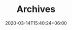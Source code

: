 ---
title : "Archives"
page_header_bg : "images/background/homepage-one-banner.jpg"
date: 2020-03-14T15:40:24+06:00
description : "Lorem ipsum dolor sit amet, consectetur adipisicing elit. Maiores, velit."
draft : false
layout : "gallery"
gallery_items:
- name : "gallery item"
  image: "https://api.nakala.fr/embed/10.34847/nkl.8cc6mjel/beb89684d1117d2f390949a03368e51d818b56b9"
  categories: ["conferences"]

- name : "gallery item"
  image: "https://api.nakala.fr/embed/10.34847/nkl.8cc6mjel/6fe1f1a6b26d12842c6f3564edba3b6598ed5436"
  categories: ["conferences"]
  
- name : "gallery item"
  image: "https://api.nakala.fr/embed/10.34847/nkl.8cc6mjel/17911ccee254e07b47edd40123e729e76adc3c4f"
  categories: ["conferences"]

- name : "gallery item"
  image: "https://api.nakala.fr/embed/10.34847/nkl.8cc6mjel/dec8a62302bea9a9bba5a237a68de54559a7a7b5"
  categories: ["conferences"]

- name : "gallery item"
  image: "https://api.nakala.fr/embed/10.34847/nkl.8cc6mjel/a6047505b28bb24866991bf0e86544d8cfdb0b83"
  categories: ["conferences"]

- name : "gallery item"
  image: "https://api.nakala.fr/embed/10.34847/nkl.8cc6mjel/ec17db5226b6176f9c8b75a3d13724459bec84ee"
  categories: ["conferences"]

- name : "gallery item"
  image: "https://api.nakala.fr/embed/10.34847/nkl.8cc6mjel/49cb74d1bc2a54862067ce99db9bfe4ecbad335d"
  categories: ["conferences"]

- name : "gallery item"
  image: "https://api.nakala.fr/embed/10.34847/nkl.8cc6mjel/555bc38e0a9779d4e0f0eaa93fee37079e0ead0b"
  categories: ["conferences"]

- name : "gallery item"
  image: "https://api.nakala.fr/embed/10.34847/nkl.8cc6mjel/275901b40252ec4d42aa27248acbd1b6c2bb99e2"
  categories: ["conferences"]

- name : "gallery item"
  image: "https://api.nakala.fr/embed/10.34847/nkl.8cc6mjel/168ff29a7e2d6e21e91de09bd6a0ff34decae78d"
  categories: ["conferences"]

- name : "gallery item"
  image: "https://api.nakala.fr/embed/10.34847/nkl.8cc6mjel/6c461ef6d691cabb22e1a4f986c531a2dad70a6d"
  categories: ["conferences"]

- name : "gallery item"
  image: "https://api.nakala.fr/embed/10.34847/nkl.8cc6mjel/ab4c69fc68a69eb669bd7431e3e47d0bfb73eb3c"
  categories: ["conferences"]

- name : "gallery item"
  image: "https://api.nakala.fr/embed/10.34847/nkl.8cc6mjel/0efe773bba19590a0064f09789654cd9430551f4"
  categories: ["conferences"]

- name : "gallery item"
  image: "https://api.nakala.fr/embed/10.34847/nkl.8cc6mjel/d4289465da72e74cb036f21514cedb8805ebcf16"
  categories: ["conferences"]

- name : "gallery item"
  image: "https://api.nakala.fr/embed/10.34847/nkl.8cc6mjel/7b634a6010950b33cf329993453f56e165a2b391"
  categories: ["conferences"]

- name : "gallery item"
  image: "https://api.nakala.fr/embed/10.34847/nkl.8cc6mjel/7ff0e98c4c9a8539346d376838f27e91de63e08a"
  categories: ["conferences"]

- name : "gallery item"
  image: "https://api.nakala.fr/embed/10.34847/nkl.8cc6mjel/5d7764ebc3e8bc2154ba994a522f58d000056437"
  categories: ["conferences"]

- name : "gallery item"
  image: "https://api.nakala.fr/embed/10.34847/nkl.8cc6mjel/a904595c2234f3207d8591cc8d83aef090fce6df"
  categories: ["conferences"]

- name : "gallery item"
  image: "https://api.nakala.fr/embed/10.34847/nkl.8cc6mjel/fbdd835961d6ead4ef5df5a7b748be409c5a7ced"
  categories: ["conferences"]

- name : "gallery item"
  image: "https://api.nakala.fr/embed/10.34847/nkl.8cc6mjel/603af9ab4063580b12d7934838dd7ae49bb87f04"
  categories: ["conferences"]

- name : "gallery item"
  image: "https://api.nakala.fr/embed/10.34847/nkl.8cc6mjel/62f553f9d918d62ef1767bf0ae7132465e268f1c"
  categories: ["conferences"]

- name : "gallery item"
  image: "https://api.nakala.fr/embed/10.34847/nkl.8cc6mjel/a388d00e4af17452eeefbbaeb3a9f4f2deeb0c0b"
  categories: ["conferences"]
  
- name : "gallery item"
  image: "https://api.nakala.fr/embed/10.34847/nkl.8cc6mjel/7d889981a012bc6bfaf21d7d525865ca9883f6b5"
  categories: ["performance"]

- name : "gallery item"
  image: "https://api.nakala.fr/embed/10.34847/nkl.8cc6mjel/af14c2ad296e3ff8cbe1cef7cfb032c744404cec"
  categories: ["performance"]

- name : "gallery item"
  image: "https://api.nakala.fr/embed/10.34847/nkl.8cc6mjel/73f87ec29835cebc446e20e9fe6d86a0f094433e"
  categories: ["performance"]

- name : "gallery item"
  image: "https://api.nakala.fr/embed/10.34847/nkl.8cc6mjel/49e723f73454e5028768c1b6c6861c3520daebf6"
  categories: ["performance"]

- name : "gallery item"
  image: "https://api.nakala.fr/embed/10.34847/nkl.8cc6mjel/97c5952fe2ebb5401818e03986474b2c0a1d3741"
  categories: ["performance"]

- name : "gallery item"
  image: "https://api.nakala.fr/embed/10.34847/nkl.8cc6mjel/dc13affcf83c667d92fbc7e40ab0a7ab3f4e8adc"
  categories: ["performance"]

- name : "gallery item"
  image: "https://api.nakala.fr/embed/10.34847/nkl.8cc6mjel/54552cae14b3011f1917a0617537055a8e9f1cb6"
  categories: ["performance"]

- name : "gallery item"
  image: "https://api.nakala.fr/embed/10.34847/nkl.8cc6mjel/a8fdc1b806c344abd1c51cbd96679d5029c1043e"
  categories: ["performance"]

- name : "gallery item"
  image: "https://api.nakala.fr/embed/10.34847/nkl.8cc6mjel/ff81409555c6303b5b9f1c6c7aebef8a54cf76ff"
  categories: ["performance"]

- name : "gallery item"
  image: "https://api.nakala.fr/embed/10.34847/nkl.8cc6mjel/a35691811143c4e4ba728d6268836a2a3d5b826a"
  categories: ["performance"]

- name : "gallery item"
  image: "https://api.nakala.fr/embed/10.34847/nkl.8cc6mjel/b6ff5c41b3b5b2e3e14cb1d46cab64c24e0efc0b"
  categories: ["performance"]

- name : "gallery item"
  image: "https://api.nakala.fr/embed/10.34847/nkl.8cc6mjel/a54f6601642d181258b7e9c8787196a41bf1c112"
  categories: ["performance"]
  
- name : "gallery item"
  image: "https://api.nakala.fr/embed/10.34847/nkl.8cc6mjel/27538007f0abfbd9041217a1127f8fd26d611958"
  categories: ["hackathon"]

- name : "gallery item"
  image: "https://api.nakala.fr/embed/10.34847/nkl.8cc6mjel/8103de2ca5e44b5368ee1a66e05ca0a358793c97"
  categories: ["hackathon"]

- name : "gallery item"
  image: "https://api.nakala.fr/embed/10.34847/nkl.8cc6mjel/86228f5ae27756c24e6ff7571372de69f4494a63"
  categories: ["hackathon"]
  
- name : "gallery item"
  image: "https://api.nakala.fr/embed/10.34847/nkl.8cc6mjel/97fc69c4b0ba0cce630838ab0f2e4b438485feba"
  categories: ["hackathon"]

- name : "gallery item"
  image: "https://api.nakala.fr/embed/10.34847/nkl.8cc6mjel/78d29a52e136944dcd94006912f09f89d0f1bb65"
  categories: ["hackathon"]

- name : "gallery item"
  image: "https://api.nakala.fr/embed/10.34847/nkl.8cc6mjel/d63bc320d39d781448f7f007f7ebad5fa384c52e"
  categories: ["hackathon"]

- name : "gallery item"
  image: "https://api.nakala.fr/embed/10.34847/nkl.8cc6mjel/481a031749e8529f446e2e589818be4f414fe742"
  categories: ["hackathon"]

- name : "gallery item"
  image: "https://api.nakala.fr/embed/10.34847/nkl.8cc6mjel/f0775383e67fc89655553fccb21900731d50c992"
  categories: ["hackathon"]

- name : "gallery item"
  image: "https://api.nakala.fr/embed/10.34847/nkl.8cc6mjel/0a57d8452516f86d02b1001c8ec1937147346de8"
  categories: ["hackathon"]

- name : "gallery item"
  image: "https://api.nakala.fr/embed/10.34847/nkl.8cc6mjel/cbe5e48a731685891198fd5184f6b76148b6a06c"
  categories: ["hackathon"]

- name : "gallery item"
  image: "https://api.nakala.fr/embed/10.34847/nkl.8cc6mjel/c47ad638c44499250d95ead9a5e7a3422e2c3f7b"
  categories: ["hackathon"]

- name : "gallery item"
  image: "https://api.nakala.fr/embed/10.34847/nkl.8cc6mjel/f530e88fc7ccbfefb1a4949aef664e819d98f7b9"
  categories: ["hackathon"]

- name : "gallery item"
  image: "https://api.nakala.fr/embed/10.34847/nkl.8cc6mjel/6fc33121a84249fd367a58d8b5b79434c22da9ce"
  categories: ["hackathon"]

- name : "gallery item"
  image: "https://api.nakala.fr/embed/10.34847/nkl.8cc6mjel/8d32cf8dd7e33bdb1ffb80b41fd59638ad13299e"
  categories: ["hackathon"]

- name : "gallery item"
  image: "https://api.nakala.fr/embed/10.34847/nkl.8cc6mjel/f7b56db78ce543d8e7f4bae4ae710131f0534cfa"
  categories: ["hackathon"]

- name : "gallery item"
  image: "https://api.nakala.fr/embed/10.34847/nkl.8cc6mjel/3324bb38133bbc9a04cd4beb7678075a8b0b1dce"
  categories: ["hackathon"]

- name : "gallery item"
  image: "https://api.nakala.fr/embed/10.34847/nkl.8cc6mjel/b292066771bda046dbcceb46dccc3acc89ac3fd3"
  categories: ["hackathon"]

- name : "gallery item"
  image: "https://api.nakala.fr/embed/10.34847/nkl.8cc6mjel/f68c9615f02124114cdc99d9ab2ea17a68bd1a99"
  categories: ["hackathon"]

- name : "gallery item"
  image: "https://api.nakala.fr/embed/10.34847/nkl.8cc6mjel/268aa93686754b287f8294de477621543e114383"
  categories: ["hackathon"]

- name : "gallery item"
  image: "https://api.nakala.fr/embed/10.34847/nkl.8cc6mjel/368242c5b3b87137cebb5257ad0d6e8c2b149165"
  categories: ["hackathon"]

- name : "gallery item"
  image: "https://api.nakala.fr/embed/10.34847/nkl.8cc6mjel/83004b2008fb55983f21f4f2d444498aa0c82363"
  categories: ["hackathon"]

- name : "gallery item"
  image: "https://api.nakala.fr/embed/10.34847/nkl.8cc6mjel/dffe99ca61d32c117a2cf68a5799322a920b06ab"
  categories: ["hackathon"]

- name : "gallery item"
  image: "https://api.nakala.fr/embed/10.34847/nkl.8cc6mjel/ebb9495b175f829e7c99267d9be2d2c9f0c3053f"
  categories: ["hackathon"]

- name : "gallery item"
  image: "https://api.nakala.fr/embed/10.34847/nkl.8cc6mjel/960568bddb92371a1af37904e674e16b0588ce66"
  categories: ["hackathon"]

---